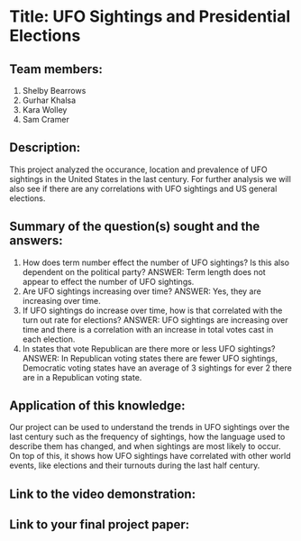 # Title: UFO Sightings and Presidential Elections

## Team members: 
1) Shelby Bearrows
2) Gurhar Khalsa
3) Kara Wolley
4) Sam Cramer

## Description: 
This project analyzed the occurance, location and prevalence of UFO sightings in the United States in the last century. For further analysis we will also see if there are any correlations with UFO sightings and US general elections.

## Summary of the question(s) sought and the answers: 
1) How does term number effect the number of UFO sightings? Is this also dependent on the political party? ANSWER: Term length does not appear to effect the number of UFO sightings.
2) Are UFO sightings increasing over time? ANSWER: Yes, they are increasing over time. 
3) If UFO sightings do increase over time, how is that correlated with the turn out rate for elections? ANSWER: UFO sightings are increasing over time and there is a correlation with an increase in total votes cast in each election. 
4) In states that vote Republican are there more or less UFO sightings? ANSWER: In Republican voting states there are fewer UFO sightings, Democratic voting states have an average of 3 sightings for ever 2 there are in a Republican voting state. 


## Application of this knowledge: 
Our project can be used to understand the trends in UFO sightings over the last century such as the frequency of sightings, how the language used to describe them has changed, and when sightings are most likely to occur. On top of this, it shows how UFO sightings have correlated with other world events, like elections and their turnouts during the last half century. 
  
## Link to the video demonstration:
  
## Link to your final project paper:








